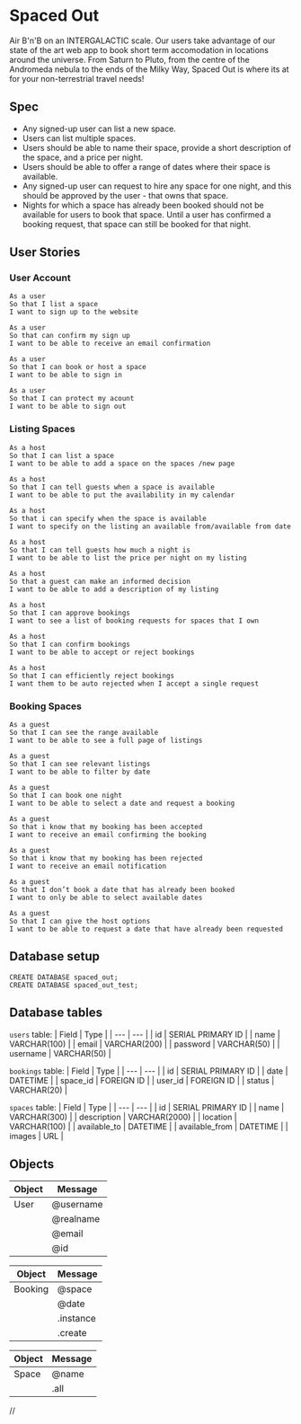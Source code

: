 # Spaced Out

Air B'n'B on an INTERGALACTIC scale. Our users take advantage of our state of the art web app to book short term accomodation in locations around the universe. From Saturn to Pluto, from the centre of the Andromeda nebula to the ends of the Milky Way, Spaced Out is where its at for your non-terrestrial travel needs!

## Spec

- Any signed-up user can list a new space.
- Users can list multiple spaces.
- Users should be able to name their space, provide a short description of the space, and a price per night.
- Users should be able to offer a range of dates where their space is available.
- Any signed-up user can request to hire any space for one night, and this should be approved by the user - that owns that space.
- Nights for which a space has already been booked should not be available for users to book that space.
Until a user has confirmed a booking request, that space can still be booked for that night.

## User Stories

### User Account
```
As a user
So that I list a space
I want to sign up to the website

As a user 
So that can confirm my sign up
I want to be able to receive an email confirmation

As a user
So that I can book or host a space
I want to be able to sign in

As a user
So that I can protect my acount
I want to be able to sign out
```

### Listing Spaces
```
As a host
So that I can list a space
I want to be able to add a space on the spaces /new page

As a host
So that I can tell guests when a space is available
I want to be able to put the availability in my calendar

As a host
So that i can specify when the space is available
I want to specify on the listing an available from/available from date

As a host
So that I can tell guests how much a night is
I want to be able to list the price per night on my listing

As a host 
So that a guest can make an informed decision
I want to be able to add a description of my listing

As a host
So that I can approve bookings
I want to see a list of booking requests for spaces that I own

As a host
So that I can confirm bookings
I want to be able to accept or reject bookings

As a host
So that I can efficiently reject bookings
I want them to be auto rejected when I accept a single request
```

### Booking Spaces
```
As a guest
So that I can see the range available
I want to be able to see a full page of listings

As a guest
So that I can see relevant listings
I want to be able to filter by date

As a guest
So that I can book one night
I want to be able to select a date and request a booking

As a guest
So that i know that my booking has been accepted
I want to receive an email confirming the booking

As a guest
So that i know that my booking has been rejected
I want to receive an email notification

As a guest 
So that I don’t book a date that has already been booked
I want to only be able to select available dates

As a guest
So that I can give the host options
I want to be able to request a date that have already been requested
```

## Database setup
```
CREATE DATABASE spaced_out;
CREATE DATABASE spaced_out_test;
```

## Database tables
`users` table:
| Field | Type |
| --- | --- |
| id | SERIAL PRIMARY ID |
| name | VARCHAR(100) |
| email | VARCHAR(200) |
| password | VARCHAR(50) |
| username | VARCHAR(50) |

`bookings` table:
| Field | Type |
| --- | --- |
| id | SERIAL PRIMARY ID |
| date | DATETIME |
| space_id | FOREIGN ID |
| user_id | FOREIGN ID |
| status | VARCHAR(20) |

`spaces` table:
| Field | Type |
| --- | --- |
| id | SERIAL PRIMARY ID |
| name | VARCHAR(300) |
| description | VARCHAR(2000) |
| location | VARCHAR(100) |
| available_to | DATETIME |
| available_from | DATETIME |
| images | URL |


## Objects

| Object | Message |
| --- | --- |
| User | @username |
| |  @realname |
| | @email |
| | @id |

| Object | Message |
| --- | --- |
| Booking | @space |
| | @date |
| | .instance |
| | .create |

| Object | Message |
| --- | --- |
| Space | @name |
| | .all |

//

